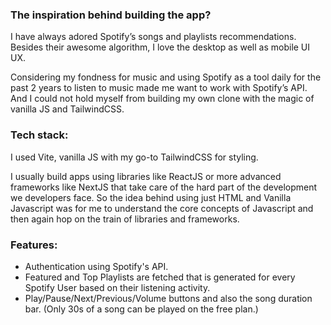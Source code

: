 ### The inspiration behind building the app?
I have always adored Spotify’s songs and playlists recommendations. Besides their awesome algorithm, I love the desktop as well as mobile UI UX. 

Considering my fondness for music and using Spotify as a tool daily for the past 2 years to listen to music made me want to work with Spotify’s API. And I could not hold myself from building my own clone with the magic of vanilla JS and TailwindCSS.

### Tech stack:
I used Vite, vanilla JS with my go-to TailwindCSS for styling. 

I usually build apps using libraries like ReactJS or more advanced frameworks like NextJS that take care of the hard part of the development we developers face. So the idea behind using just HTML and Vanilla Javascript was for me to understand the core concepts of Javascript and then again hop on the train of libraries and frameworks.

### Features:
- Authentication using Spotify's API.
- Featured and Top Playlists are fetched that is generated for every Spotify User based on their listening activity.
- Play/Pause/Next/Previous/Volume buttons and also the song duration bar. (Only 30s of a song can be played on the free plan.)
